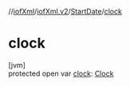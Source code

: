 //[iofXml](../../../index.md)/[iofXml.v2](../index.md)/[StartDate](index.md)/[clock](clock.md)

# clock

[jvm]\
protected open var [clock](clock.md): [Clock](../-clock/index.md)
